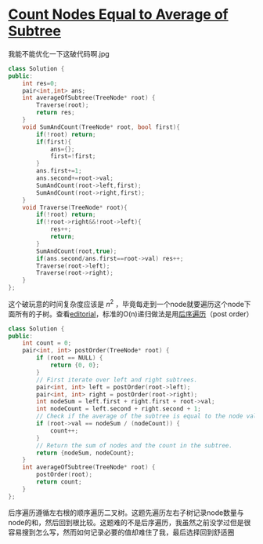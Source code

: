 # [Count Nodes Equal to Average of Subtree](https://leetcode.com/problems/count-nodes-equal-to-average-of-subtree)

我能不能优化一下这破代码啊.jpg
```c++
class Solution {
public:
    int res=0;
    pair<int,int> ans;
    int averageOfSubtree(TreeNode* root) {
        Traverse(root);
        return res;
    }
    void SumAndCount(TreeNode* root, bool first){
        if(!root) return;
        if(first){
            ans={};
            first=!first;
        }
        ans.first+=1;
        ans.second+=root->val;
        SumAndCount(root->left,first);
        SumAndCount(root->right,first);
    }
    void Traverse(TreeNode* root){
        if(!root) return;
        if(!root->right&&!root->left){
            res++;
            return;
        }
        SumAndCount(root,true);
        if(ans.second/ans.first==root->val) res++;
        Traverse(root->left);
        Traverse(root->right);
    }
};
```
这个破玩意的时间复杂度应该是 $n^2$ ，毕竟每走到一个node就要遍历这个node下面所有的子树。查看[editorial](https://leetcode.com/problems/count-nodes-equal-to-average-of-subtree/editorial)，标准的O(n)递归做法是用[后序遍历](https://www.geeksforgeeks.org/postorder-traversal-of-binary-tree/)（post order）
```c++
class Solution {
public:
    int count = 0;
    pair<int, int> postOrder(TreeNode* root) {
        if (root == NULL) {
            return {0, 0};
        }
        // First iterate over left and right subtrees.
        pair<int, int> left = postOrder(root->left);
        pair<int, int> right = postOrder(root->right);
        int nodeSum = left.first + right.first + root->val;
        int nodeCount = left.second + right.second + 1;
        // Check if the average of the subtree is equal to the node value.
        if (root->val == nodeSum / (nodeCount)) {
            count++;
        }
        // Return the sum of nodes and the count in the subtree.
        return {nodeSum, nodeCount};
    }
    int averageOfSubtree(TreeNode* root) {
        postOrder(root);
        return count;
    }
};
```
后序遍历遵循左右根的顺序遍历二叉树。这题先遍历左右子树记录node数量与node的和，然后回到根比较。这题难的不是后序遍历，我虽然之前没学过但是很容易搜到怎么写，然而如何记录必要的值却难住了我，最后选择回到舒适圈